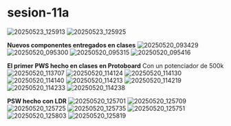 # sesion-11a

![20250523_125913](https://github.com/user-attachments/assets/f2abf27b-6a3f-467c-bd06-f14f457f787d)
![20250523_125925](https://github.com/user-attachments/assets/74a0e8f1-ca2a-4a5b-8364-ac3c24262695)

**Nuevos componentes entregados en clases**
![20250520_093429](https://github.com/user-attachments/assets/e91bbf22-60c4-4b76-8ec3-1659ad6cdba2)
![20250520_095300](https://github.com/user-attachments/assets/acc1d7d6-4dff-4a7d-86c8-9d1acfc12997)
![20250520_095315](https://github.com/user-attachments/assets/16272d4f-80eb-46bd-b11b-28fa320d2cad)
![20250520_095416](https://github.com/user-attachments/assets/1a5b12f2-fd0d-4f75-8fd4-9006382a2f95)

**El primer PWS hecho en clases en Protoboard**
Con un potenciador de 500k
![20250520_113707](https://github.com/user-attachments/assets/ab5a075a-1fe0-4267-91d8-c765cc1f830e)
![20250520_114124](https://github.com/user-attachments/assets/491f4340-5fbe-4993-9b68-7b2ca9d4c4c3)
![20250520_114130](https://github.com/user-attachments/assets/92b14817-8c4f-46b5-82bc-83bd8ea2c697)
![20250520_114140](https://github.com/user-attachments/assets/08f19cf2-e961-4dbe-947b-5f6a6aad03be)
![20250520_114213](https://github.com/user-attachments/assets/20d651b2-3990-4874-bfdf-ac224a9a403a)
![20250520_114219](https://github.com/user-attachments/assets/719c0b57-77a0-4bfd-972d-b59d849ddaf1)
![20250520_114233](https://github.com/user-attachments/assets/3465c287-4f36-41de-84bc-111c861ffdb4)
![20250520_114238](https://github.com/user-attachments/assets/c9ef7316-490f-4b94-b6a9-28afd7b690b9)

**PSW hecho con LDR**
![20250520_125701](https://github.com/user-attachments/assets/8153df11-c034-4144-9d4d-d37a93eabdec)
![20250520_125709](https://github.com/user-attachments/assets/52f440f3-981c-4e64-bf35-2deac1af9b3a)
![20250520_125725](https://github.com/user-attachments/assets/e067eed1-3bcf-4c06-b62a-24654bd48357)
![20250520_125735](https://github.com/user-attachments/assets/2b31794b-f391-4fb2-93e2-caa6679d56f8)
![20250520_125751](https://github.com/user-attachments/assets/659032c7-1b70-4c02-9e9f-67ad968800b7)
![20250520_125803](https://github.com/user-attachments/assets/67daf22c-1a22-44b1-88bd-1fc30dc161b4)
![20250520_125819](https://github.com/user-attachments/assets/2f901d87-6768-41a7-aa08-e2d13b4db917)
